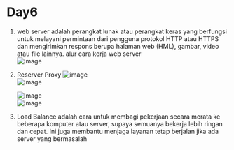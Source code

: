 # Day6
1. web server adalah perangkat lunak atau perangkat keras yang berfungsi untuk melayani permintaan dari pengguna protokol HTTP atau HTTPS dan mengirimkan respons berupa halaman web (HML), gambar, video atau file lainnya.
alur cara kerja web server <br>
![image](https://github.com/user-attachments/assets/6df62c9a-010a-4fe6-b18b-46b170c431c9) <br>
2. Reserver Proxy
   ![image](https://github.com/user-attachments/assets/bfb9b319-5117-4429-bfaf-d37eef9e974e) <br>
   ![image](https://github.com/user-attachments/assets/957f07d3-5697-43ac-820c-bae4efbe5db2) <br>

   ![image](https://github.com/user-attachments/assets/2ea79600-3704-45a7-9ec4-fafeafeb2245) <br>
   ![image](https://github.com/user-attachments/assets/5e3bf693-be6d-425f-b98e-590b05c4ab49) <br>

3. Load Balance adalah cara untuk membagi pekerjaan secara merata ke beberapa komputer atau server, supaya semuanya bekerja lebih ringan dan cepat. Ini juga membantu menjaga layanan tetap berjalan jika ada server yang bermasalah



 
